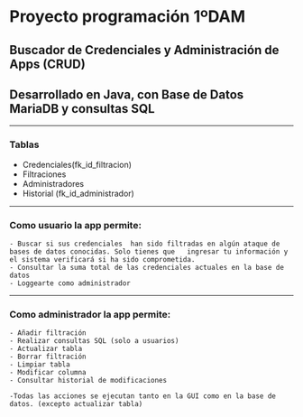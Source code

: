 # Proyecto programación 1ºDAM
## Buscador de Credenciales y Administración de Apps (CRUD)
## Desarrollado en Java, con Base de Datos MariaDB y consultas SQL

---

### Tablas
- Credenciales(fk_id_filtracion)
- Filtraciones
- Administradores
- Historial (fk_id_administrador)

---

### Como usuario la app permite:

	- Buscar si sus credenciales  han sido filtradas en algún ataque de bases de datos conocidas. Solo tienes que 	ingresar tu información y el sistema verificará si ha sido comprometida. 
	- Consultar la suma total de las credenciales actuales en la base de datos
	- Loggearte como administrador

---

### Como administrador la app permite:

	- Añadir filtración
	- Realizar consultas SQL (solo a usuarios)
	- Actualizar tabla
	- Borrar filtración
	- Limpiar tabla
	- Modificar columna
	- Consultar historial de modificaciones

	-Todas las acciones se ejecutan tanto en la GUI como en la base de datos. (excepto actualizar tabla)
